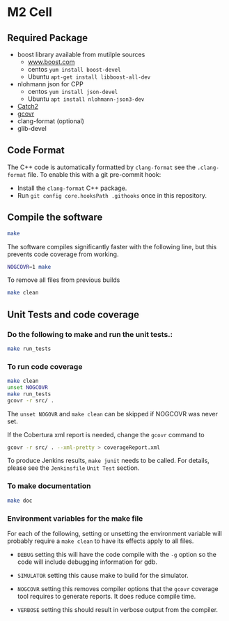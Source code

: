 # M2 Cell

## Required Package

- boost library available from mutilple sources
  - www.boost.com
  - centos  `yum install boost-devel`
  - Ubuntu  `apt-get install libboost-all-dev`
- nlohmann json for CPP
  - centos `yum install json-devel`
  - Ubuntu `apt install nlohmann-json3-dev`
- [Catch2](https://https://github.com/catchorg/Catch2)
- [gcovr](https://github.com/gcovr)  
- clang-format (optional)
- glib-devel

## Code Format

The C++ code is automatically formatted by `clang-format` see the `.clang-format` file.
To enable this with a git pre-commit hook:

- Install the `clang-format` C++ package.
- Run `git config core.hooksPath .githooks` once in this repository.

## Compile the software


```bash
make
```

The software compiles significantly faster with the following line, but this 
prevents code coverage from working.

```bash
NOGCOVR=1 make
```

To remove all files from previous builds

```bash
make clean
```


## Unit Tests and code coverage

### Do the following to make and run the unit tests.:

```bash
make run_tests
```

### To run code coverage 

``` bash
make clean
unset NOGCOVR
make run_tests
gcovr -r src/ .
```

The `unset NOGOVR` and `make clean` can be skipped if NOGCOVR was never set.

If the Cobertura xml report is needed, change the `gcovr` command to

```bash
gcovr -r src/ . --xml-pretty > coverageReport.xml
```

To produce Jenkins results, `make junit` needs to be called.  For details, please see the `Jenkinsfile` `Unit Test` section. 

### To make documentation

```bash
make doc
```

### Environment variables for the make file

For each of the following, setting or unsetting the environment 
variable will probably require a `make clean` to have its effects
apply to all files.

- `DEBUG` setting this will have the code compile with the `-g` option so the code will include debugging information for gdb.

- `SIMULATOR` setting this cause make to build for the simulator.

- `NOGCOVR` setting this removes compiler options that the `gcovr` coverage tool requires to generate reports. It does reduce compile time.

- `VERBOSE` setting this should result in verbose output from the compiler.
